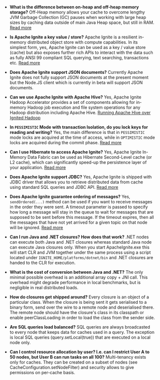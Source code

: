 - **What is the difference between on-heap and off-heap memory storage?**
Off-Heap memory allows your cache to overcome lengthy JVM Garbage Collection (GC) pauses when working with large heap sizes by caching data outside of main Java Heap space, but still in RAM.
[Read more](https://apacheignite.readme.io/docs/off-heap-memory)

- **Is Apache Ignite a key value / store?**
Apache Ignite is a resilient in-memory distributed object store with compute capabilities. In its simplest form, yes, Apache Ignite can be used as a key / value store (cache) but also exposes further rich APIs to interact with the data such as fully ANSI 99 compliant SQL querying, text searching, transactions etc.
[Read more](https://apacheignite.readme.io/docs/jcache)

- **Does Apache Ignite support JSON documents?**
Currently Apache Ignite does not fully support JSON documents at the present moment but the Node.JS client which is currently in beta will support JSON documents.

- **Can we use Apache Ignite with Apache Hive?**
Yes, Apache Ignite Hadoop Accelerator provides a set of components allowing for in-memory Hadoop job execution and file system operations for any Hadoop distribution including Apache Hive.
[Running Apache Hive over Ignited Hadoop](https://apacheignite-fs.readme.io/docs/running-apache-hive-over-ignited-hadoop)

- **In `PESSIMISTIC` Mode with transaction Isolation, do you lock keys for reading and writing?**
Yes, the main difference is that in `PESSIMISTIC` mode locks are acquired at the time of access, while in `OPTIMISTIC` mode locks are acquired during the commit phase.
[Read more](https://apacheignite.readme.io/docs/transactions)

- **Can I use Hibernate to access Apache Ignite?**
Yes, Apache Ignite In-Memory Data Fabric can be used as Hibernate Second-Level cache (or L2 cache), which can significantly speed-up the persistence layer of your application.
[Read more](https://apacheignite.readme.io/docs/hibernate-l2-cache)

- **Does Apache Ignite support JDBC?**
Yes, Apache Ignite is shipped with JDBC driver that allows you to retrieve distributed data from cache using standard SQL queries and JDBC API.
[Read more](https://apacheignite.readme.io/docs/jdbc-driver)

- **Does Apache Ignite guarantee ordering of messages?**
Yes, `sendOrdered(...)` method can be used if you want to receive messages in the order they were sent. A timeout parameter is passed to specify how long a message will stay in the queue to wait for messages that are supposed to be sent before this message. If the timeout expires, then all the messages that have not yet arrived for a given topic on that node will be ignored.
[Read more](https://apacheignite.readme.io/docs/messaging)

- **Can I run Java and .NET closures? How does that work?**
.NET nodes can execute both Java and .NET closures whereas standard Java node can execute Java closures only. When you start ApacheIgnite.exe this will start CLR and JVM together under the same process using a script located under `IGNITE_HOME/platforms/dotnet/bin` and .NET closures are handed to the CLR for execution.

- **What is the cost of conversion between Java and .NET?**
The only minimal possible overhead is an additional array copy + JNI call. This overhead might degrade performance in local benchmarks, but is negligible in real distributed loads. 

- **How do closures get shipped around?**
Every closure is an object of a particular class. When the closure is being sent it gets serialised to a binary form, send over the wire to a remote node and deserialised there. The remote node should have the closure's class in its classpath or enable peerClassLoading in order to load the class from the sender side.

- **Are SQL queries load balanced?**
SQL queries are always broadcasted to every node that keeps data for caches used in a query. The exception is local SQL queries (query.setLocal(true)) that are executed on a local node only.

- **Can I control resource allocation by user? I.e. can I restrict User A to 50 nodes, but User B can run tasks on all 100?**
Multi-tenancy exists only for caches. They can be created on a subset of nodes (see CacheConfiguration.setNodeFilter) and security allows to give permissions on per-cache basis.